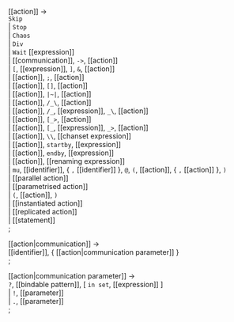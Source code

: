 
[[action]] → <br />
  `Skip` <br/>
| `Stop` <br/>
| `Chaos` <br/>
| `Div` <br/>
| `Wait` [[expression]] <br/>
| [[communication]], `->`, [[action]]   <br/>
| `[`, [[expression]], `]`, `&`, [[action]]   <br/>
| [[action]], `;`, [[action]]   <br/>
| [[action]], `[]`, [[action]]   <br/>
| [[action]], `|~|`, [[action]]   <br/>
| [[action]], `/_\`, [[action]]   <br/>
| [[action]], `/_`, [[expression]], `_\`, [[action]]   <br/>
| [[action]], `[_>`, [[action]]   <br/>
| [[action]], `[_`, [[expression]], `_>`, [[action]]   <br/>
| [[action]], `\\`, [[chanset expression]]   <br/>
| [[action]], `startby`, [[expression]]  <br/>
| [[action]], `endby`, [[expression]]  <br/>
| [[action]], [[renaming expression]]   <br/>
| `mu`, [[identifier]], { `,` [[identifier]] }, `@`, `(`, [[action]], { `,` [[action]] }, `)`  <br/>
| [[parallel action]]  <br/>
| [[parametrised action]]  <br/>
| `(`, [[action]], `)`  <br/>
| [[instantiated action]]  <br/>
| [[replicated action]]  <br/>
| [[statement]]  <br/>
;

[[action|communication]] → <br />
  [[identifier]], { [[action|communication parameter]] } <br />
;

[[action|communication parameter]] → <br />
  `?`, [[bindable pattern]], [ `in set`, [[expression]] ] <br />
| `!`, [[parameter]] <br />
| `.`, [[parameter]] <br />
;
